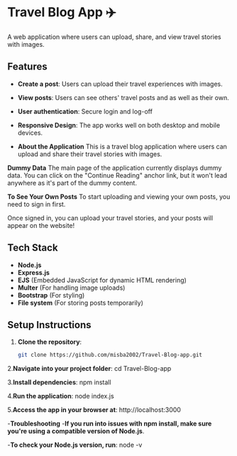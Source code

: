 # Travel Blog App ✈️

A web application where users can upload, share, and view travel stories with images.

## Features

- **Create a post**: Users can upload their travel experiences with images.
- **View posts**: Users can see others' travel posts and as well as their own.
- **User authentication**: Secure login and log-off 
- **Responsive Design**: The app works well on both desktop and mobile devices.

- **About the Application**
  This is a travel blog application where users can upload and share their travel stories with images.

**Dummy Data**
  The main page of the application currently displays dummy data. You can click on the "Continue Reading" anchor link, but it won't lead anywhere as it's part of the dummy content.

**To See Your Own Posts**
 To start uploading and viewing your own posts, you need to sign in first.

 Once signed in, you can upload your travel stories, and your posts will appear on the website!



## Tech Stack

- **Node.js**
- **Express.js**
- **EJS** (Embedded JavaScript for dynamic HTML rendering)
- **Multer** (For handling image uploads)
- **Bootstrap** (For styling)
- **File system** (For storing posts temporarily)

## Setup Instructions

1. **Clone the repository**:
   ```bash
   git clone https://github.com/misba2002/Travel-Blog-app.git
   
2.**Navigate into your project folder**:
    cd Travel-Blog-app

3.**Install dependencies**:
   npm install

4.**Run the application**:
  node index.js

5.**Access the app in your browser at**:
  http://localhost:3000

-**Troubleshooting**
-**If you run into issues with npm install, make sure you're using a compatible version of Node.js**.

-**To check your Node.js version, run**:
  node -v
